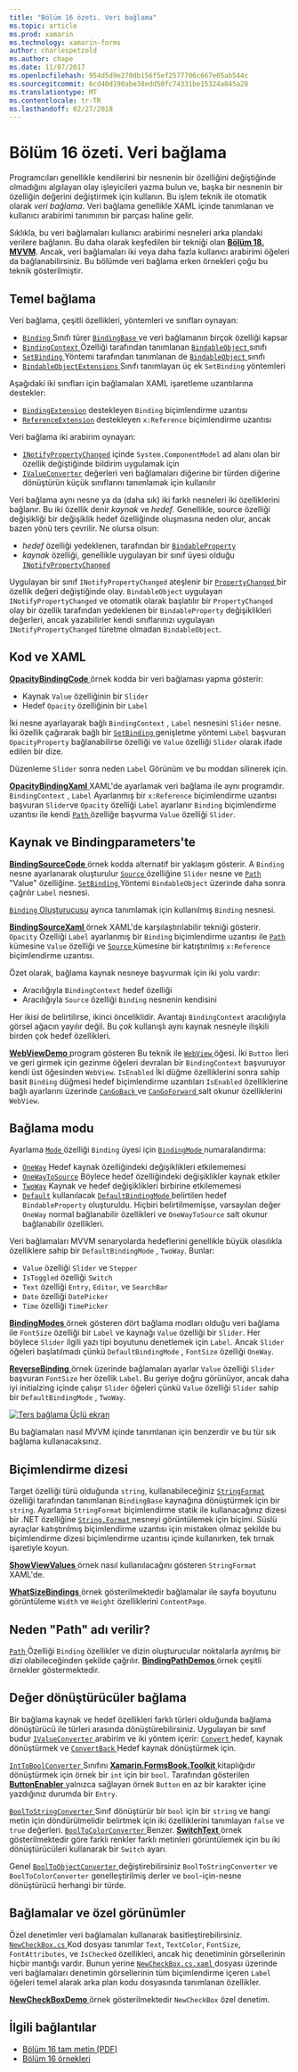 ```yaml
---
title: "Bölüm 16 özeti. Veri bağlama"
ms.topic: article
ms.prod: xamarin
ms.technology: xamarin-forms
author: charlespetzold
ms.author: chape
ms.date: 11/07/2017
ms.openlocfilehash: 954d5d9e270db156f5ef2577706c667e05ab544c
ms.sourcegitcommit: 6cd40d190abe38edd50fc74331be15324a845a28
ms.translationtype: MT
ms.contentlocale: tr-TR
ms.lasthandoff: 02/27/2018
---
```

# <a name="summary-of-chapter-16-data-binding"></a>Bölüm 16 özeti. Veri bağlama

Programcıları genellikle kendilerini bir nesnenin bir özelliğini değiştiğinde olmadığını algılayan olay işleyicileri yazma bulun ve, başka bir nesnenin bir özelliğin değerini değiştirmek için kullanın. Bu işlem teknik ile otomatik olarak *veri bağlama*. Veri bağlama genellikle XAML içinde tanımlanan ve kullanıcı arabirimi tanımının bir parçası haline gelir.

Sıklıkla, bu veri bağlamaları kullanıcı arabirimi nesneleri arka plandaki verilere bağlanın. Bu daha olarak keşfedilen bir tekniği olan [ **Bölüm 18. MVVM**](chapter18.md). Ancak, veri bağlamaları iki veya daha fazla kullanıcı arabirimi öğeleri da bağlanabilirsiniz. Bu bölümde veri bağlama erken örnekleri çoğu bu teknik gösterilmiştir.

## <a name="binding-basics"></a>Temel bağlama

Veri bağlama, çeşitli özellikleri, yöntemleri ve sınıfları oynayan:

- [ `Binding` ](https://developer.xamarin.com/api/type/Xamarin.Forms.Binding/) Sınıfı türer [ `BindingBase` ](https://developer.xamarin.com/api/type/Xamarin.Forms.BindingBase/) ve veri bağlamanın birçok özelliği kapsar
- [ `BindingContext` ](https://developer.xamarin.com/api/property/Xamarin.Forms.BindableObject.BindingContext/) Özelliği tarafından tanımlanan [ `BindableObject` ](https://developer.xamarin.com/api/type/Xamarin.Forms.BindableObject/) sınıfı
- [ `SetBinding` ](https://developer.xamarin.com/api/member/Xamarin.Forms.BindableObject.SetBinding/p/Xamarin.Forms.BindableProperty/Xamarin.Forms.BindingBase/) Yöntemi tarafından tanımlanan de [ `BindableObject` ](https://developer.xamarin.com/api/type/Xamarin.Forms.BindableObject/) sınıfı
- [ `BindableObjectExtensions` ](https://developer.xamarin.com/api/type/Xamarin.Forms.BindableObjectExtensions/) Sınıfı tanımlayan üç ek `SetBinding` yöntemleri

Aşağıdaki iki sınıfları için bağlamaları XAML işaretleme uzantılarına destekler:

- [`BindingExtension`](https://developer.xamarin.com/api/type/Xamarin.Forms.Xaml.BindingExtension/) destekleyen `Binding` biçimlendirme uzantısı
- [`ReferenceExtension`](https://developer.xamarin.com/api/type/Xamarin.Forms.Xaml.ReferenceExtension/) destekleyen `x:Reference` biçimlendirme uzantısı

Veri bağlama iki arabirim oynayan:

- [`INotifyPropertyChanged`](https://developer.xamarin.com/api/type/System.ComponentModel.INotifyPropertyChanged/) içinde `System.ComponentModel` ad alanı olan bir özellik değiştiğinde bildirim uygulamak için
- [`IValueConverter`](https://developer.xamarin.com/api/type/Xamarin.Forms.IValueConverter/) değerleri veri bağlamaları diğerine bir türden diğerine dönüştürün küçük sınıflarını tanımlamak için kullanılır

Veri bağlama aynı nesne ya da (daha sık) iki farklı nesneleri iki özelliklerini bağlanır. Bu iki özellik denir *kaynak* ve *hedef*. Genellikle, source özelliği değişikliği bir değişiklik hedef özelliğinde oluşmasına neden olur, ancak bazen yönü ters çevrilir. Ne olursa olsun:

- *hedef* özelliği yedeklenen, tarafından bir [`BindableProperty`](https://developer.xamarin.com/api/type/Xamarin.Forms.BindableProperty/)
- *kaynak* özelliği, genellikle uygulayan bir sınıf üyesi olduğu [`INotifyPropertyChanged`](https://developer.xamarin.com/api/type/System.ComponentModel.INotifyPropertyChanged/)

Uygulayan bir sınıf `INotifyPropertyChanged` ateşlenir bir [ `PropertyChanged` ](https://developer.xamarin.com/api/event/System.ComponentModel.INotifyPropertyChanged.PropertyChanged/) bir özellik değeri değiştiğinde olay. `BindableObject` uygulayan `INotifyPropertyChanged` ve otomatik olarak başlatılır bir `PropertyChanged` olay bir özellik tarafından yedeklenen bir `BindableProperty` değişiklikleri değerleri, ancak yazabilirler kendi sınıflarınızı uygulayan `INotifyPropertyChanged` türetme olmadan `BindableObject`.

## <a name="code-and-xaml"></a>Kod ve XAML

[ **OpacityBindingCode** ](https://github.com/xamarin/xamarin-forms-book-samples/tree/master/Chapter16/OpacityBindingCode) örnek kodda bir veri bağlaması yapma gösterir:

- Kaynak `Value` özelliğinin bir `Slider`
- Hedef `Opacity` özelliğinin bir `Label`

İki nesne ayarlayarak bağlı `BindingContext` , `Label` nesnesini `Slider` nesne. İki özellik çağırarak bağlı bir [ `SetBinding` ](https://developer.xamarin.com/api/member/Xamarin.Forms.BindableObjectExtensions.SetBinding/p/Xamarin.Forms.BindableObject/Xamarin.Forms.BindableProperty/System.String/) genişletme yöntemi `Label` başvuran `OpacityProperty` bağlanabilirse özelliği ve `Value` özelliği `Slider` olarak ifade edilen bir dize.

Düzenleme `Slider` sonra neden `Label` Görünüm ve bu moddan silinerek için.

[ **OpacityBindingXaml** ](https://github.com/xamarin/xamarin-forms-book-samples/tree/master/Chapter16/OpacityBindingXaml) XAML'de ayarlamak veri bağlama ile aynı programdır. `BindingContext` , `Label` Ayarlanmış bir `x:Reference` biçimlendirme uzantısı başvuran `Slider`ve `Opacity` özelliği `Label` ayarlanır `Binding` biçimlendirme uzantısı ile kendi [ `Path` ](https://developer.xamarin.com/api/property/Xamarin.Forms.Binding.Path/) özelliğe başvurma `Value` özelliği `Slider`.

## <a name="source-and-bindingcontext"></a>Kaynak ve Bindingparameters'te

[ **BindingSourceCode** ](https://github.com/xamarin/xamarin-forms-book-samples/tree/master/Chapter16/BindingSourceCode) örnek kodda alternatif bir yaklaşım gösterir. A `Binding` nesne ayarlanarak oluşturulur [ `Source` ](https://developer.xamarin.com/api/property/Xamarin.Forms.Binding.Source/) özelliğine `Slider` nesne ve [ `Path` ](https://developer.xamarin.com/api/property/Xamarin.Forms.Binding.Path/) "Value" özelliğine. [ `SetBinding` ](https://developer.xamarin.com/api/member/Xamarin.Forms.BindableObject.SetBinding/p/Xamarin.Forms.BindableProperty/Xamarin.Forms.BindingBase/) Yöntemi `BindableObject` üzerinde daha sonra çağrılır `Label` nesnesi.

[ `Binding` Oluşturucusu](https://developer.xamarin.com/api/constructor/Xamarin.Forms.Binding.Binding/p/System.String/Xamarin.Forms.BindingMode/Xamarin.Forms.IValueConverter/System.Object/System.String/System.Object/) ayrıca tanımlamak için kullanılmış `Binding` nesnesi.

[ **BindingSourceXaml** ](https://github.com/xamarin/xamarin-forms-book-samples/tree/master/Chapter16/BindingSourceXaml) örnek XAML'de karşılaştırılabilir tekniği gösterir. `Opacity` Özelliği `Label` ayarlanmış bir `Binding` biçimlendirme uzantısı ile [ `Path` ](https://developer.xamarin.com/api/property/Xamarin.Forms.Binding.Path/) kümesine `Value` özelliği ve [ `Source` ](https://developer.xamarin.com/api/property/Xamarin.Forms.Binding.Source/) kümesine bir katıştırılmış `x:Reference` biçimlendirme uzantısı.

Özet olarak, bağlama kaynak nesneye başvurmak için iki yolu vardır:

- Aracılığıyla `BindingContext` hedef özelliği
- Aracılığıyla `Source` özelliği `Binding` nesnenin kendisini

Her ikisi de belirtilirse, ikinci önceliklidir. Avantajı `BindingContext` aracılığıyla görsel ağacın yayılır değil. Bu *çok* kullanışlı aynı kaynak nesneyle ilişkili birden çok hedef özellikleri.

[ **WebViewDemo** ](https://github.com/xamarin/xamarin-forms-book-samples/tree/master/Chapter16/WebViewDemo) program gösteren Bu teknik ile [ `WebView` ](https://developer.xamarin.com/api/type/Xamarin.Forms.WebView/) öğesi. İki `Button` İleri ve geri girmek için gezinme öğeleri devralan bir `BindingContext` başvuruyor kendi üst öğesinden `WebView`. `IsEnabled` İki düğme özelliklerini sonra sahip basit `Binding` düğmesi hedef biçimlendirme uzantıları `IsEnabled` özelliklerine bağlı ayarlarını üzerinde [ `CanGoBack` ](https://developer.xamarin.com/api/property/Xamarin.Forms.WebView.CanGoBack/) ve [ `CanGoForward` ](https://developer.xamarin.com/api/property/Xamarin.Forms.WebView.CanGoForward/) salt okunur özelliklerini `WebView`.

## <a name="the-binding-mode"></a>Bağlama modu

Ayarlama [ `Mode` ](https://developer.xamarin.com/api/property/Xamarin.Forms.BindingBase.Mode/) özelliği `Binding` üyesi için [ `BindingMode` ](https://developer.xamarin.com/api/type/Xamarin.Forms.BindingMode/) numaralandırma:

- [`OneWay`](https://developer.xamarin.com/api/field/Xamarin.Forms.BindingMode.OneWay/) Hedef kaynak özelliğindeki değişiklikleri etkilememesi
- [`OneWayToSource`](https://developer.xamarin.com/api/field/Xamarin.Forms.BindingMode.OneWayToSource/) Böylece hedef özelliğindeki değişiklikler kaynak etkiler
- [`TwoWay`](https://developer.xamarin.com/api/field/Xamarin.Forms.BindingMode.TwoWay/) Kaynak ve hedef değişiklikleri birbirine etkilememesi
- [`Default`](https://developer.xamarin.com/api/field/Xamarin.Forms.BindingMode.Default/) kullanılacak [ `DefaultBindingMode` ](https://developer.xamarin.com/api/property/Xamarin.Forms.BindableProperty.DefaultBindingMode/) belirtilen hedef `BindableProperty` oluşturuldu. Hiçbiri belirtilmemişse, varsayılan değer `OneWay` normal bağlanabilir özellikleri ve `OneWayToSource` salt okunur bağlanabilir özellikleri.

Veri bağlamaları MVVM senaryolarda hedeflerini genellikle büyük olasılıkla özelliklere sahip bir `DefaultBindingMode` , `TwoWay`. Bunlar:

- `Value` özelliği `Slider` ve `Stepper`
- `IsToggled` özelliği `Switch`
- `Text` özelliği `Entry`, `Editor`, ve `SearchBar`
- `Date` özelliği `DatePicker`
- `Time` özelliği `TimePicker`

[ **BindingModes** ](https://github.com/xamarin/xamarin-forms-book-samples/tree/master/Chapter16/BindingModes) örnek gösteren dört bağlama modları olduğu veri bağlama ile `FontSize` özelliği bir `Label` ve kaynağı `Value` özelliği bir `Slider`. Her böylece `Slider` ilgili yazı tipi boyutunu denetlemek için `Label`. Ancak `Slider` öğeleri başlatılmadı çünkü `DefaultBindingMode` , `FontSize` özelliği `OneWay`.

[ **ReverseBinding** ](https://github.com/xamarin/xamarin-forms-book-samples/tree/master/Chapter16/ReverseBinding) örnek üzerinde bağlamaları ayarlar `Value` özelliği `Slider` başvuran `FontSize` her özellik `Label`. Bu geriye doğru görünüyor, ancak daha iyi initialzing içinde çalışır `Slider` öğeleri çünkü `Value` özelliği `Slider` sahip bir `DefaultBindingMode` , `TwoWay`.

[![Ters bağlama Üçlü ekran](images/ch16fg06-small.png "ters bağlama")](images/ch16fg06-large.png "ters bağlama")

Bu bağlamaları nasıl MVVM içinde tanımlanan için benzerdir ve bu tür sık bağlama kullanacaksınız.

## <a name="string-formatting"></a>Biçimlendirme dizesi

Target özelliği türü olduğunda `string`, kullanabileceğiniz [ `StringFormat` ](https://developer.xamarin.com/api/property/Xamarin.Forms.BindingBase.StringFormat/) özelliği tarafından tanımlanan `BindingBase` kaynağına dönüştürmek için bir `string`. Ayarlama `StringFormat` biçimlendirme statik ile kullanacağınız dizesi bir .NET özelliğine [ `String.Format` ](https://developer.xamarin.com/api/member/System.String.Format/p/System.String/System.Object/) nesneyi görüntülemek için biçimi. Süslü ayraçlar katıştırılmış biçimlendirme uzantısı için mistaken olmaz şekilde bu biçimlendirme dizesi biçimlendirme uzantısı içinde kullanırken, tek tırnak işaretiyle koyun.

[ **ShowViewValues** ](https://github.com/xamarin/xamarin-forms-book-samples/tree/master/Chapter16/ShowViewValues) örnek nasıl kullanılacağını gösteren `StringFormat` XAML'de.

[ **WhatSizeBindings** ](https://github.com/xamarin/xamarin-forms-book-samples/tree/master/Chapter16/WhatSizeBindings) örnek gösterilmektedir bağlamalar ile sayfa boyutunu görüntüleme `Width` ve `Height` özelliklerini `ContentPage`.

## <a name="why-is-it-called-path"></a>Neden "Path" adı verilir?

[ `Path` ](https://developer.xamarin.com/api/property/Xamarin.Forms.Binding.Path/) Özelliği `Binding` özellikler ve dizin oluşturucular noktalarla ayrılmış bir dizi olabileceğinden şekilde çağrılır. [ **BindingPathDemos** ](https://github.com/xamarin/xamarin-forms-book-samples/tree/master/Chapter16/BindingPathDemos) örnek çeşitli örnekler göstermektedir.

## <a name="binding-value-converters"></a>Değer dönüştürücüler bağlama

Bir bağlama kaynak ve hedef özellikleri farklı türleri olduğunda bağlama dönüştürücü ile türleri arasında dönüştürebilirsiniz. Uygulayan bir sınıf budur [ `IValueConverter` ](https://developer.xamarin.com/api/type/Xamarin.Forms.IValueConverter/) arabirim ve iki yöntem içerir: [ `Convert` ](https://developer.xamarin.com/api/member/Xamarin.Forms.IValueConverter.Convert/p/System.Object/System.Type/System.Object/System.Globalization.CultureInfo/) hedef, kaynak dönüştürmek ve [ `ConvertBack` ](https://developer.xamarin.com/api/member/Xamarin.Forms.IValueConverter.ConvertBack/p/System.Object/System.Type/System.Object/System.Globalization.CultureInfo/) Hedef kaynak dönüştürmek için.

[ `IntToBoolConverter` ](https://github.com/xamarin/xamarin-forms-book-samples/blob/master/Libraries/Xamarin.FormsBook.Toolkit/Xamarin.FormsBook.Toolkit/IntToBoolConverter.cs) Sınıfını [ **Xamarin.FormsBook.Toolkit** ](https://github.com/xamarin/xamarin-forms-book-samples/tree/master/Libraries/Xamarin.FormsBook.Toolkit) kitaplığıdır dönüştürmek için örnek bir `int` için bir `bool`. Tarafından gösterilen [ **ButtonEnabler** ](https://github.com/xamarin/xamarin-forms-book-samples/tree/master/Chapter16/ButtonEnabler) yalnızca sağlayan örnek `Button` en az bir karakter içine yazdığınız durumda bir `Entry`.

[ `BoolToStringConverter` ](https://github.com/xamarin/xamarin-forms-book-samples/blob/master/Libraries/Xamarin.FormsBook.Toolkit/Xamarin.FormsBook.Toolkit/BoolToStringConverter.cs) Sınıf dönüştürür bir `bool` için bir `string` ve hangi metin için döndürülmelidir belirtmek için iki özelliklerini tanımlayan `false` ve `true` değerleri.
[ `BoolToColorConverter` ](https://github.com/xamarin/xamarin-forms-book-samples/blob/master/Libraries/Xamarin.FormsBook.Toolkit/Xamarin.FormsBook.Toolkit/BoolToColorConverter.cs) Benzer. [ **SwitchText** ](https://github.com/xamarin/xamarin-forms-book-samples/tree/master/Chapter16/SwitchText) örnek gösterilmektedir göre farklı renkler farklı metinleri görüntülemek için bu iki dönüştürücüleri kullanarak bir `Switch` ayarı.

Genel [ `BoolToObjectConverter` ](https://github.com/xamarin/xamarin-forms-book-samples/blob/master/Libraries/Xamarin.FormsBook.Toolkit/Xamarin.FormsBook.Toolkit/BoolToObjectConverter.cs) değiştirebilirsiniz `BoolToStringConverter` ve `BoolToColorConverter` genelleştirilmiş derler ve `bool`-için-nesne dönüştürücü herhangi bir türde.

## <a name="bindings-and-custom-views"></a>Bağlamalar ve özel görünümler

Özel denetimler veri bağlamaları kullanarak basitleştirebilirsiniz. [ `NewCheckBox.cs` ](https://github.com/xamarin/xamarin-forms-book-samples/blob/master/Libraries/Xamarin.FormsBook.Toolkit/Xamarin.FormsBook.Toolkit/NewCheckBox.xaml.cs) Kod dosyası tanımlar `Text`, `TextColor`, `FontSize`, `FontAttributes`, ve `IsChecked` özellikleri, ancak hiç denetiminin görsellerinin hiçbir mantığı vardır.
Bunun yerine [ `NewCheckBox.cs.xaml` ](https://github.com/xamarin/xamarin-forms-book-samples/blob/master/Libraries/Xamarin.FormsBook.Toolkit/Xamarin.FormsBook.Toolkit/NewCheckBox.xaml) dosyası üzerinde veri bağlamaları denetimin görsellerinin tüm biçimlendirme içeren `Label` öğeleri temel alarak arka plan kodu dosyasında tanımlanan özellikler.

[ **NewCheckBoxDemo** ](https://github.com/xamarin/xamarin-forms-book-samples/tree/master/Chapter16/NewCheckBoxDemo) örnek gösterilmektedir `NewCheckBox` özel denetim.



## <a name="related-links"></a>İlgili bağlantılar

- [Bölüm 16 tam metin (PDF)](https://download.xamarin.com/developer/xamarin-forms-book/XamarinFormsBook-Ch16-Apr2016.pdf)
- [Bölüm 16 örnekleri](https://github.com/xamarin/xamarin-forms-book-samples/tree/master/Chapter16)
